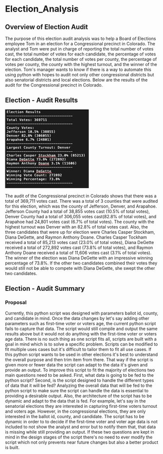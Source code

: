 # Election_Analysis

## Overview of Election Audit
The purpose of this election audit analysis was to help a Board of Elections employee Tom in an election for a Congressional precinct in Colorado. The analyst and Tom were put in charge of reporting the total number of votes cast, the total number of votes for each candidate, the percentage of votes for each candidate, the total number of votes per county, the percentage of votes per county, the county with the highest turnout, and the winner of the election. Tom's manager wants to know if there is a way to automate this using python with hopes to audit not only other congressional districts but also senatorial districts and local elections. Below are the results of the audit for the Congressional precinct in Colorado.

## Election - Audit Results 
![Election Results](./Resources/election_results.png)

The audit of the Congressional precinct in Colorado shows that there was a total of 369,711 votes cast. There was a total of 3 counties that were audited for this election, which was the county of Jefferson, Denver, and Arapahoe. Jefferson County had a total of 38,855 votes cast (10.5% of total votes), Denver County had a total of 306,055 votes cast(82.8% of total votes), and Arapahoe had 24,801 votes cast (6.7% of total votes). The county with the highest turnout was Denver with an 82.8% of total votes cast. Also, the three candidates that were up for election were Charles Casper Stockham, Diana DeGette, and Raymon Anthony Doane. Charles Casper Tockham received a total of 85,213 votes cast (23.0% of total votes), Diana DeGette received a total of 272,892 votes cast (73.8% of total votes), and Raymon Anthony Doane received a total of 11,606 votes cast (3.1% of total votes). The winner of the election was Diana DeGette with an impressive winning percentage of 73.8%. If the other two candidates combined their votes they would still not be able to compete with Diana DeGette, she swept the other two candidates.

## Election - Audit Summary

### Proposal
Currently, this python script was designed with parameters ballot id, county, and candidate in mind. Once the data changes by let's say adding other parameters such as first-time voter or voters age, the current python script fails to capture that data. The script would still compile and output the same results above but it would not do anything with the first-time voter or voters age data. There is no such thing as one script fits all, scripts are built with a goal in mind which is to solve a specific problem. Scripts can be modified to fit multiple uses cases but it's difficult to tailor them to fit all use cases. If this python script wants to be used in other elections it's best to understand the overall purpose and then trim item from there. That way if the script is given more or fewer data the script can adapt to the data it's given and provide an output. To improve this script to fit the majority of elections two main questions need to be asked. First, what data is going to be fed to the python script? Second, is the script designed to handle the different types of data that it will be fed? Analyzing the overall data that will be fed to the python script to make sure the script can handle the data is essential to providing a desirable output. Also, the architecture of the script has to be dynamic and adapt to the data that is fed. For example, let's say in the senatorial elections they are interested in capturing first-time voters turnout and voters age. However, in the congressional elections, they are only interested in the ballot id, county, and candidate. The script has to be dynamic in order to to decide if the first-time voter and voter age data is not included to not show the analyst and error but to notify them that, that data is missing while still providing an output. If these two questions are kept in mind in the design stages of the script there's no need to ever modify the script which not only prevents near future changes but also a better product is built.
